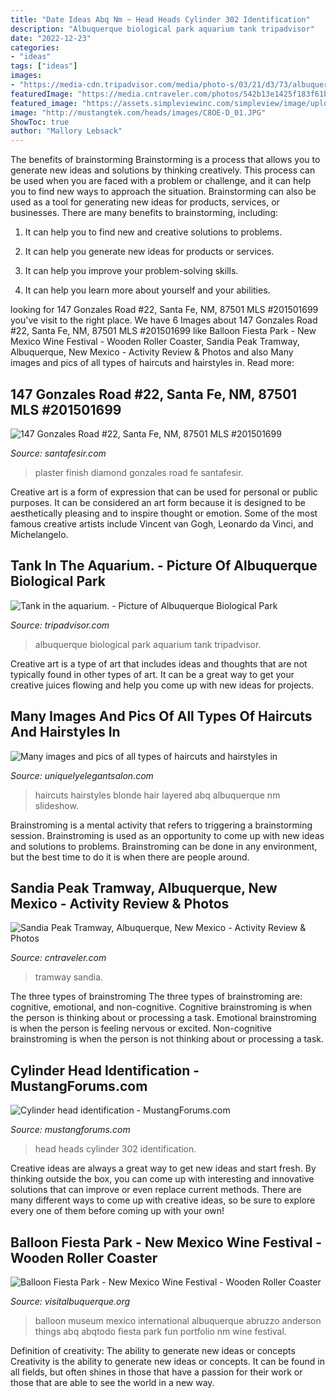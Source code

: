 ```yaml
---
title: "Date Ideas Abq Nm ~ Head Heads Cylinder 302 Identification"
description: "Albuquerque biological park aquarium tank tripadvisor"
date: "2022-12-23"
categories:
- "ideas"
tags: ["ideas"]
images:
- "https://media-cdn.tripadvisor.com/media/photo-s/03/21/d3/73/albuquerque-biological.jpg"
featuredImage: "https://media.cntraveler.com/photos/542b13e1425f183f61bf7510/master/pass/sandia-peak-tramway-albuquerque-new-mexico.jpg"
featured_image: "https://assets.simpleviewinc.com/simpleview/image/upload/c_limit,h_1200,q_75,w_1200/v1/clients/albuquerque/AAAIBM_BalloonMuseum12_6890f7f1-a87a-4c2b-a855-0e35057e0caf.jpg"
image: "http://mustangtek.com/heads/images/C8OE-D_01.JPG"
ShowToc: true
author: "Mallory Lebsack"
---
```



The benefits of brainstorming
Brainstorming is a process that allows you to generate new ideas and solutions by thinking creatively. This process can be used when you are faced with a problem or challenge, and it can help you to find new ways to approach the situation. Brainstorming can also be used as a tool for generating new ideas for products, services, or businesses.
There are many benefits to brainstorming, including:

1. It can help you to find new and creative solutions to problems.

2. It can help you generate new ideas for products or services.

3. It can help you improve your problem-solving skills.

4. It can help you learn more about yourself and your abilities.

	

		
looking for 147 Gonzales Road #22, Santa Fe, NM, 87501 MLS #201501699 you've visit to the right place. We have 6 Images about 147 Gonzales Road #22, Santa Fe, NM, 87501 MLS #201501699 like Balloon Fiesta Park - New Mexico Wine Festival - Wooden Roller Coaster, Sandia Peak Tramway, Albuquerque, New Mexico - Activity Review &amp; Photos and also Many images and pics of all types of haircuts and hairstyles in. Read more:
		
    
## 147 Gonzales Road #22, Santa Fe, NM, 87501 MLS #201501699

<img loading=lazy src="http://santafesir.com/images_properties/pl/201501699_214895_pl.jpg" onerror="this.onerror=null;this.src='https://tse4.mm.bing.net/th?id=OIP.kiBJvqYbc6UuUhM136MKWQHaFB&amp;pid=15.1';" alt="147 Gonzales Road #22, Santa Fe, NM, 87501 MLS #201501699">

_Source: santafesir.com_

>plaster finish diamond gonzales road fe santafesir. 

	

Creative art is a form of expression that can be used for personal or public purposes. It can be considered an art form because it is designed to be aesthetically pleasing and to inspire thought or emotion. Some of the most famous creative artists include Vincent van Gogh, Leonardo da Vinci, and Michelangelo.

    
## Tank In The Aquarium. - Picture Of Albuquerque Biological Park

<img loading=lazy src="https://media-cdn.tripadvisor.com/media/photo-s/03/21/d3/73/albuquerque-biological.jpg" onerror="this.onerror=null;this.src='https://tse4.mm.bing.net/th?id=OIP.cwDycpztNncfK1mZcCMyIAHaE7&amp;pid=15.1';" alt="Tank in the aquarium. - Picture of Albuquerque Biological Park">

_Source: tripadvisor.com_

>albuquerque biological park aquarium tank tripadvisor. 

	

Creative art is a type of art that includes ideas and thoughts that are not typically found in other types of art. It can be a great way to get your creative juices flowing and help you come up with new ideas for projects.

    
## Many Images And Pics Of All Types Of Haircuts And Hairstyles In

<img loading=lazy src="http://www.uniquelyelegantsalon.com/wp-content/gallery/haircuts-hairstyles/full-colored-blonde-highlights-long-layered-haircut-abq.JPEG" onerror="this.onerror=null;this.src='https://tse3.mm.bing.net/th?id=OIP.e1I29_7dFKf58SUn7CXT-AHaJ4&amp;pid=15.1';" alt="Many images and pics of all types of haircuts and hairstyles in">

_Source: uniquelyelegantsalon.com_

>haircuts hairstyles blonde hair layered abq albuquerque nm slideshow. 

	

Brainstroming is a mental activity that refers to triggering a brainstorming session. Brainstroming is used as an opportunity to come up with new ideas and solutions to problems. Brainstroming can be done in any environment, but the best time to do it is when there are people around.

    
## Sandia Peak Tramway, Albuquerque, New Mexico - Activity Review &amp; Photos

<img loading=lazy src="https://media.cntraveler.com/photos/542b13e1425f183f61bf7510/master/pass/sandia-peak-tramway-albuquerque-new-mexico.jpg" onerror="this.onerror=null;this.src='https://tse1.mm.bing.net/th?id=OIP.q7t_QiASYtmZAQuxM6fTiQHaFj&amp;pid=15.1';" alt="Sandia Peak Tramway, Albuquerque, New Mexico - Activity Review &amp; Photos">

_Source: cntraveler.com_

>tramway sandia. 

	

The three types of brainstroming
The three types of brainstroming are: cognitive, emotional, and non-cognitive. Cognitive brainstroming is when the person is thinking about or processing a task. Emotional brainstroming is when the person is feeling nervous or excited. Non-cognitive brainstroming is when the person is not thinking about or processing a task.

    
## Cylinder Head Identification - MustangForums.com

<img loading=lazy src="http://mustangtek.com/heads/images/C8OE-D_01.JPG" onerror="this.onerror=null;this.src='https://tse4.mm.bing.net/th?id=OIP.iysEeZf1VsL0gNBBusncagHaFj&amp;pid=15.1';" alt="Cylinder head identification - MustangForums.com">

_Source: mustangforums.com_

>head heads cylinder 302 identification. 

	

Creative ideas are always a great way to get new ideas and start fresh. By thinking outside the box, you can come up with interesting and innovative solutions that can improve or even replace current methods. There are many different ways to come up with creative ideas, so be sure to explore every one of them before coming up with your own!

    
## Balloon Fiesta Park - New Mexico Wine Festival - Wooden Roller Coaster

<img loading=lazy src="https://assets.simpleviewinc.com/simpleview/image/upload/c_limit,h_1200,q_75,w_1200/v1/clients/albuquerque/AAAIBM_BalloonMuseum12_6890f7f1-a87a-4c2b-a855-0e35057e0caf.jpg" onerror="this.onerror=null;this.src='https://tse3.mm.bing.net/th?id=OIP.fbaR49YSQJvVKYEyfmqOyAHaE8&amp;pid=15.1';" alt="Balloon Fiesta Park - New Mexico Wine Festival - Wooden Roller Coaster">

_Source: visitalbuquerque.org_

>balloon museum mexico international albuquerque abruzzo anderson things abq abqtodo fiesta park fun portfolio nm wine festival. 

	

Definition of creativity: The ability to generate new ideas or concepts
Creativity is the ability to generate new ideas or concepts. It can be found in all fields, but often shines in those that have a passion for their work or those that are able to see the world in a new way.

